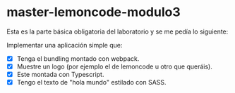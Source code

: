 # master-lemoncode-modulo3

Esta es la parte básica obligatoria del laboratorio y se me pedía lo siguiente:

Implementar una aplicación simple que:

* [x] Tenga el bundling montado con webpack.
* [x] Muestre un logo (por ejemplo el de lemoncode u otro que queráis).
* [x] Este montada con Typescript.
* [x] Tengo el texto de "hola mundo" estilado con SASS.
